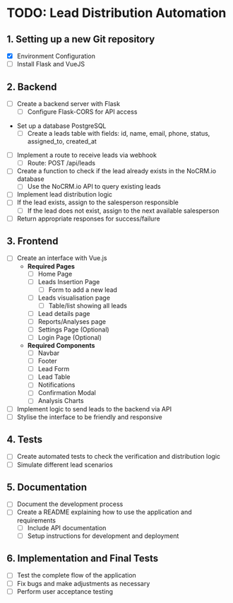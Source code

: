 # TODO: Lead Distribution Automation
## 1. Setting up a new Git repository
- [x] Environment Configuration
- [ ] Install Flask and VueJS

## 2. Backend
- [ ] Create a backend server with Flask
    - [ ] Configure Flask-CORS for API access
- Set up a database PostgreSQL
    - [ ] Create a leads table with fields: id, name, email, phone, status, assigned_to, created_at
- [ ] Implement a route to receive leads via webhook
    - [ ] Route: POST /api/leads
- [ ] Create a function to check if the lead already exists in the NoCRM.io database
    - [ ] Use the NoCRM.io API to query existing leads
- [ ] Implement lead distribution logic
- [ ] If the lead exists, assign to the salesperson responsible
    - [ ] If the lead does not exist, assign to the next available salesperson
- [ ] Return appropriate responses for success/failure

## 3. Frontend
- [ ] Create an interface with Vue.js
    - **Required Pages**
        - [ ] Home Page
        - [ ] Leads Insertion Page
            - [ ] Form to add a new lead
        - [ ] Leads visualisation page
            - [ ] Table/list showing all leads
        - [ ] Lead details page
        - [ ] Reports/Analyses page
        - [ ] Settings Page (Optional)
        - [ ] Login Page (Optional)
    - **Required Components**
        - [ ] Navbar
        - [ ] Footer
        - [ ] Lead Form
        - [ ] Lead Table
        - [ ] Notifications
        - [ ] Confirmation Modal
        - [ ] Analysis Charts
- [ ] Implement logic to send leads to the backend via API
- [ ] Stylise the interface to be friendly and responsive

## 4. Tests
- [ ] Create automated tests to check the verification and distribution logic
- [ ] Simulate different lead scenarios

## 5. Documentation
- [ ] Document the development process
- [ ] Create a README explaining how to use the application and requirements
    - [ ] Include API documentation
    - [ ] Setup instructions for development and deployment

## 6. Implementation and Final Tests
- [ ] Test the complete flow of the application
- [ ] Fix bugs and make adjustments as necessary
- [ ] Perform user acceptance testing
